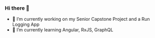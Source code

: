 ### Hi there 👋

- 🔭 I’m currently working on my Senior Capstone Project and a Run Logging App
- 🌱 I’m currently learning Angular, RxJS, GraphQL
